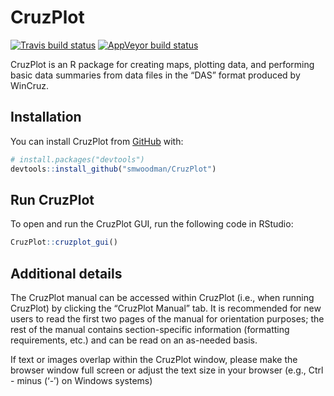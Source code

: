 
<!-- README.md is generated from README.Rmd. Please edit that file -->

# CruzPlot

<!-- badges: start -->

[![Travis build
status](https://travis-ci.org/smwoodman/CruzPlot.svg?branch=master)](https://travis-ci.org/smwoodman/CruzPlot)
[![AppVeyor build
status](https://ci.appveyor.com/api/projects/status/github/smwoodman/CruzPlot?branch=master&svg=true)](https://ci.appveyor.com/project/smwoodman/CruzPlot)
<!-- badges: end -->

CruzPlot is an R package for creating maps, plotting data, and
performing basic data summaries from data files in the “DAS” format
produced by WinCruz.

## Installation

You can install CruzPlot from [GitHub](https://github.com/) with:

``` r
# install.packages("devtools")
devtools::install_github("smwoodman/CruzPlot")
```

## Run CruzPlot

To open and run the CruzPlot GUI, run the following code in RStudio:

``` r
CruzPlot::cruzplot_gui()
```

## Additional details

The CruzPlot manual can be accessed within CruzPlot (i.e., when running
CruzPlot) by clicking the “CruzPlot Manual” tab. It is recommended for
new users to read the first two pages of the manual for orientation
purposes; the rest of the manual contains section-specific information
(formatting requirements, etc.) and can be read on an as-needed basis.

If text or images overlap within the CruzPlot window, please make the
browser window full screen or adjust the text size in your browser
(e.g., Ctrl - minus (‘-’) on Windows systems)
